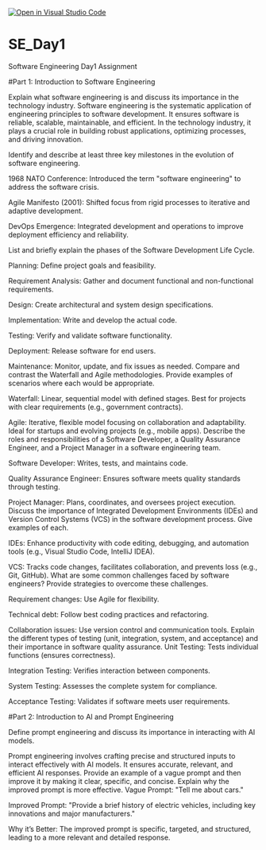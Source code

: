 [![Open in Visual Studio Code](https://classroom.github.com/assets/open-in-vscode-2e0aaae1b6195c2367325f4f02e2d04e9abb55f0b24a779b69b11b9e10269abc.svg)](https://classroom.github.com/online_ide?assignment_repo_id=18372485&assignment_repo_type=AssignmentRepo)
# SE_Day1
Software Engineering Day1 Assignment

#Part 1: Introduction to Software Engineering

Explain what software engineering is and discuss its importance in the technology industry.
Software engineering is the systematic application of engineering principles to software development. It ensures software is reliable, scalable, maintainable, and efficient. In the technology industry, it plays a crucial role in building robust applications, optimizing processes, and driving innovation.

Identify and describe at least three key milestones in the evolution of software engineering.

1968 NATO Conference: Introduced the term "software engineering" to address the software crisis.

Agile Manifesto (2001): Shifted focus from rigid processes to iterative and adaptive development.

DevOps Emergence: Integrated development and operations to improve deployment efficiency and reliability.

List and briefly explain the phases of the Software Development Life Cycle.

Planning: Define project goals and feasibility.

Requirement Analysis: Gather and document functional and non-functional requirements.

Design: Create architectural and system design specifications.

Implementation: Write and develop the actual code.

Testing: Verify and validate software functionality.

Deployment: Release software for end users.

Maintenance: Monitor, update, and fix issues as needed.
Compare and contrast the Waterfall and Agile methodologies. Provide examples of scenarios where each would be appropriate.

Waterfall: Linear, sequential model with defined stages. Best for projects with clear requirements (e.g., government contracts).

Agile: Iterative, flexible model focusing on collaboration and adaptability. Ideal for startups and evolving projects (e.g., mobile apps).
Describe the roles and responsibilities of a Software Developer, a Quality Assurance Engineer, and a Project Manager in a software engineering team.

Software Developer: Writes, tests, and maintains code.

Quality Assurance Engineer: Ensures software meets quality standards through testing.

Project Manager: Plans, coordinates, and oversees project execution.
Discuss the importance of Integrated Development Environments (IDEs) and Version Control Systems (VCS) in the software development process. Give examples of each.

IDEs: Enhance productivity with code editing, debugging, and automation tools (e.g., Visual Studio Code, IntelliJ IDEA).

VCS: Tracks code changes, facilitates collaboration, and prevents loss (e.g., Git, GitHub).
What are some common challenges faced by software engineers? Provide strategies to overcome these challenges.

Requirement changes: Use Agile for flexibility.

Technical debt: Follow best coding practices and refactoring.

Collaboration issues: Use version control and communication tools.
Explain the different types of testing (unit, integration, system, and acceptance) and their importance in software quality assurance.
Unit Testing: Tests individual functions (ensures correctness).

Integration Testing: Verifies interaction between components.

System Testing: Assesses the complete system for compliance.

Acceptance Testing: Validates if software meets user requirements.

#Part 2: Introduction to AI and Prompt Engineering


Define prompt engineering and discuss its importance in interacting with AI models.

Prompt engineering involves crafting precise and structured inputs to interact effectively with AI models. It ensures accurate, relevant, and efficient AI responses.
Provide an example of a vague prompt and then improve it by making it clear, specific, and concise. Explain why the improved prompt is more effective.
Vague Prompt: "Tell me about cars."

Improved Prompt: "Provide a brief history of electric vehicles, including key innovations and major manufacturers."

Why it’s Better: The improved prompt is specific, targeted, and structured, leading to a more relevant and detailed response.
